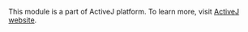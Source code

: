 This module is a part of ActiveJ platform. To learn more, visit [ActiveJ website](https://activej.io/eventloop).